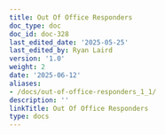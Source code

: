 ```yaml
---
title: Out Of Office Responders
doc_type: doc
doc_id: doc-328
last_edited_date: '2025-05-25'
last_edited_by: Ryan Laird
version: '1.0'
weight: 2
date: '2025-06-12'
aliases:
- /docs/out-of-office-responders_1_1/
description: ''
linkTitle: Out Of Office Responders
type: docs
---
```


<!-- Unsupported block type: table_of_contents -->

<!-- Unsupported block type: unsupported -->
